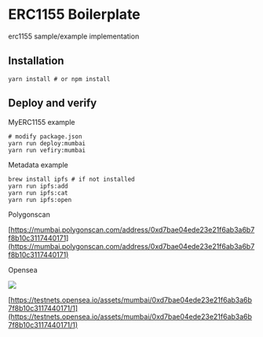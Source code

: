 # ERC1155 Boilerplate
erc1155 sample/example implementation

## Installation

```shell
yarn install # or npm install
```

## Deploy and verify

MyERC1155 example
```shell
# modify package.json
yarn run deploy:mumbai
yarn run vefiry:mumbai
```

Metadata example
```shell
brew install ipfs # if not installed
yarn run ipfs:add
yarn run ipfs:cat
yarn run ipfs:open
```

Polygonscan

[https://mumbai.polygonscan.com/address/0xd7bae04ede23e21f6ab3a6b7f8b10c3117440171](https://mumbai.polygonscan.com/address/0xd7bae04ede23e21f6ab3a6b7f8b10c3117440171)

Opensea

![](https://gyazo.com/8aeb37fbf78a4e10765f31d8ca3d9e56.png)

[https://testnets.opensea.io/assets/mumbai/0xd7bae04ede23e21f6ab3a6b7f8b10c3117440171/1](https://testnets.opensea.io/assets/mumbai/0xd7bae04ede23e21f6ab3a6b7f8b10c3117440171/1)
